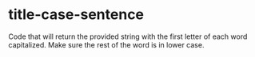 # title-case-sentence
Code that will return the provided string with the first letter of each word capitalized. Make sure the rest of the word is in lower case.
